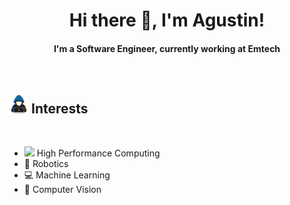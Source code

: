 
<h1 align="center">Hi there 👋, I'm Agustin!</h1>

<h4 align="center">I'm a Software Engineer, currently working at Emtech </h4>


<br>

	
## <picture><img src = "https://github.com/0xAbdulKhalid/0xAbdulKhalid/raw/main/assets/mdImages/about_me.gif" width = 30px></picture> **Interests**
<br>

- <img src="https://media2.giphy.com/media/QssGEmpkyEOhBCb7e1/giphy.gif?cid=ecf05e47a0n3gi1bfqntqmob8g9aid1oyj2wr3ds3mg700bl&rid=giphy.gif" width ="15"> High Performance Computing
- :robot: Robotics
- :computer: Machine Learning 
- :eyes: Computer Vision





